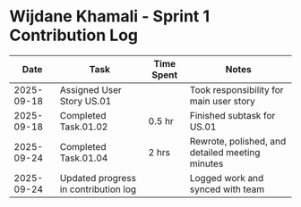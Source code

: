 # Wijdane Khamali - Sprint 1 Contribution Log

| Date       | Task                                   | Time Spent | Notes                                          |
|------------|----------------------------------------|------------|------------------------------------------------|
| 2025-09-18 | Assigned User Story US.01              |            | Took responsibility for main user story        |
| 2025-09-18 | Completed Task.01.02                   | 0.5 hr     | Finished subtask for US.01                     |
| 2025-09-24 | Completed Task.01.04                   | 2 hrs      | Rewrote, polished, and detailed meeting minutes|
| 2025-09-24 | Updated progress in contribution log   |            | Logged work and synced with team               |
